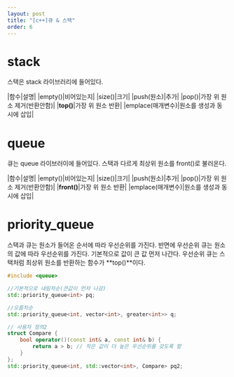 ```yaml
---
layout: post
title: "[c++]큐 & 스택"
order: 6
---
```



# stack

스택은 stack 라이브러리에 들어있다.

|함수|설명|
|empty()|비어있는지|
|size()|크기|
|push(원소)|추가|
|pop()|가장 위 원소 제거(반환안함)|
|**top()**|가장 위 원소 반환|
|emplace(매개변수)|원소를 생성과 동시에 삽입|

# queue

큐는 queue 라이브러이에 들어있다. 스택과 다르게 최상위 원소를 front()로 불러온다.

|함수|설명|
|empty()|비어있는지|
|size()|크기|
|push(원소)|추가|
|pop()|가장 위 원소 제거(반환안함)|
|**front()**|가장 위 원소 반환|
|emplace(매개변수)|원소를 생성과 동시에 삽입|

# priority_queue

스택과 큐는 원소가 들어온 순서에 따라 우선순위를 가진다. 반면에 우선순위 큐는 원소의 값에 따라 우선순위를 가진다. 기본적으로 값이 큰 값 먼저 나간다. 우선순위 큐는 스택처럼 최상위 원소를 반환하는 함수가 **top()**이다.

```cpp
#include <queue>

//기본적으로 내림차순(큰값이 먼저 나감)
std::priority_queue<int> pq; 

//오름차순
std::priority_queue<int, vector<int>, greater<int>> q;

// 사용자 정의2
struct Compare {
    bool operator()(const int& a, const int& b) {
        return a > b; // 작은 값이 더 높은 우선순위를 갖도록 함
    }
};
std::priority_queue<int, std::vector<int>, Compare> pq2;
```